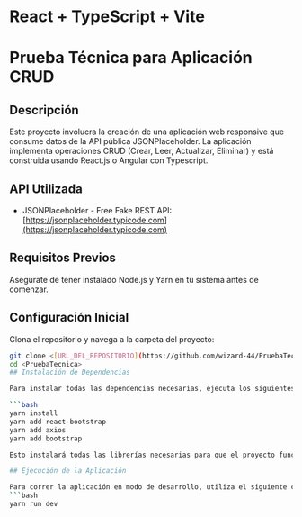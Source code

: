 # React + TypeScript + Vite
# Prueba Técnica para Aplicación CRUD

## Descripción

Este proyecto involucra la creación de una aplicación web responsive que consume datos de la API pública JSONPlaceholder. La aplicación implementa operaciones CRUD (Crear, Leer, Actualizar, Eliminar) y está construida usando React.js o Angular con Typescript.

## API Utilizada

- JSONPlaceholder - Free Fake REST API: [https://jsonplaceholder.typicode.com](https://jsonplaceholder.typicode.com)

## Requisitos Previos

Asegúrate de tener instalado Node.js y Yarn en tu sistema antes de comenzar.

## Configuración Inicial

Clona el repositorio y navega a la carpeta del proyecto:

```bash
git clone <[URL_DEL_REPOSITORIO](https://github.com/wizard-44/PruebaTecnica.git)https://github.com/wizard-44/PruebaTecnica.git>
cd <PruebaTecnica>
## Instalación de Dependencias

Para instalar todas las dependencias necesarias, ejecuta los siguientes comandos en la terminal:

```bash
yarn install
yarn add react-bootstrap
yarn add axios
yarn add bootstrap

Esto instalará todas las librerías necesarias para que el proyecto funcione correctamente, incluyendo react-bootstrap para los componentes de Bootstrap en React, axios para realizar peticiones HTTP, y bootstrap para el diseño responsive.

## Ejecución de la Aplicación

Para correr la aplicación en modo de desarrollo, utiliza el siguiente comando:
```bash
yarn run dev
